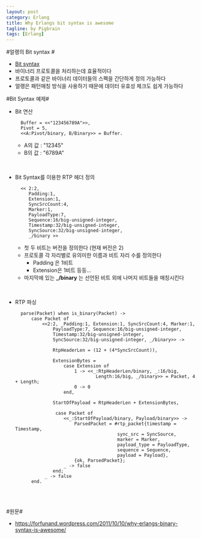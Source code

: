 ```yaml
---
layout: post
category: Erlang
title: Why Erlangs bit syntax is awesome
tagline: by Pigbrain
tags: [Erlang]
---
```


<!--more-->

#얼랭의 Bit syntax #  
* [Bit syntax](http://pigbrain.github.io/erlang/2015/07/30/BitSyntax_on_Erlang/)
* 바이너리 프로토콜을 처리하는데 효율적이다  
* 프로토콜과 같은 바이너리 데이터들의 스펙을 간단하게 정의 가능하다  
* 얼랭은 패턴매칭 방식을 사용하기 때문에 데이터 유효성 체크도 쉽게 가능하다  

#Bit Syntax 예제#

* Bit 연산
   
		Buffer = <<"123456789A">>,
		Pivot = 5,
		<<A:Pivot/binary, B/Binary>> = Buffer.
  
	* A의 값 : "12345"  
	* B의 값 : "6789A"  
<br>  

* Bit Syntax를 이용한 RTP 헤더 정의  

		<< 2:2, 
		   Padding:1, 
		   Extension:1, 
		   SyncSrcCount:4, 
		   Marker:1, 
		   PayloadType:7, 
		   Sequence:16/big-unsigned-integer, 
		   Timestamp:32/big-unsigned-integer, 
		   SyncSource:32/big-unsigned-integer, 
		   _/binary >>  
  
  
	* 첫 두 비트는 버전을 정의한다 (현재 버전은 2)  
	* 프로토콜 각 자리별로 유의미한 이름과 비트 자리 수를 정의한다 
		* Padding 은 1비트  
		* Extension은 1비트  등등...  
	* 마지막에 있는 **\_/binary** 는 선언된 비트 외에 나머지 비트들을 매칭시킨다  
  
<br>  

* RTP 파싱  

		parse(Packet) when is_binary(Packet) ->
			case Packet of  
				<<2:2, _Padding:1, Extension:1, SyncSrcCount:4, Marker:1,  
					PayloadType:7, Sequence:16/big-unsigned-integer,  
				  	Timestamp:32/big-unsigned-integer,  
				  	SyncSource:32/big-unsigned-integer, _/binary>> ->  
				  
				  	RtpHeaderLen = (12 + (4*SyncSrcCount)),  
				  
				  	ExtensionBytes =  
				  		case Extension of  
				  			1 -> <<_:RtpHeaderLen/binary, _:16/big, 
									Length:16/big, _/binary>> = Packet, 4 + Length;  
				  			0 -> 0  
				  		end, 
				  
				  	StartOfPayload = RtpHeaderLen + ExtensionBytes,
				  
				 	 case Packet of  
				  		<<_:StartOfPayload/binary, Payload/binary>> ->  
				  			ParsedPacket = #rtp_packet{timestamp = Timestamp,  
											sync_src = SyncSource, 
											marker = Marker,  
											payload_type = PayloadType,  
											sequence = Sequence,  
											payload = Payload},  
							{ok, ParsedPacket};  
						_ -> false  
				  	end;  
				 _ -> false  
			end.  
  
  
<br>  
<br>  

#원문#
* https://forfunand.wordpress.com/2011/10/10/why-erlangs-binary-syntax-is-awesome/
